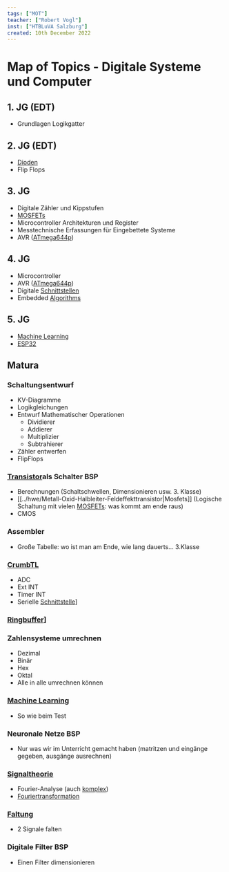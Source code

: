 ```yaml
---
tags: ["MOT"]
teacher: ["Robert Vogl"]
inst: ["HTBLuVA Salzburg"]
created: 10th December 2022
---
```

# Map of Topics - Digitale Systeme und Computer
## 1. JG (EDT)
- Grundlagen Logikgatter

## 2. JG (EDT)
- [Dioden](../hwe/Dioden.md)
- Flip Flops

## 3. JG
- Digitale Zähler und Kippstufen
- [MOSFETs](../hwe/Metall-Oxid-Halbleiter-Feldeffekttransistor.md)
- Microcontroller Architekturen und Register
- Messtechnische Erfassungen für Eingebettete Systeme 
- AVR ([ATmega644p](AVR%20ATmega644p.md))

## 4. JG
- Microcontroller
- AVR ([ATmega644p](AVR%20ATmega644p.md))
- Digitale [Schnittstellen]({MOC}%20Schnittstellen.md)
- Embedded [Algorithms](../software-entwicklung/ds-algo/{MOC}%20Algorithms.md)

## 5. JG
- [Machine Learning](Machine%20Learning/Machine%20Learning.md)
- [ESP32](../software-entwicklung/IoT/ESP32.md)

## Matura 
### Schaltungsentwurf
- KV-Diagramme
- Logikgleichungen
- Entwurf Mathematischer Operationen
	- Dividierer
	- Addierer
	- Multiplizier
	- Subtrahierer
- Zähler entwerfen
- FlipFlops

### [Transistor](../hwe/{MOC}%20Transistor.md)als Schalter BSP
- Berechnungen (Schaltschwellen, Dimensionieren usw. 3. Klasse)
- [[../hwe/Metall-Oxid-Halbleiter-Feldeffekttransistor|Mosfets]] (Logische Schaltung mit vielen [MOSFETs](../hwe/Metall-Oxid-Halbleiter-Feldeffekttransistor.md): was kommt am ende raus)
- CMOS
### Assembler
- Große Tabelle: wo ist man am Ende, wie lang dauerts… 3.Klasse
### [CrumbTL](AVR%20ATmega644p.md) 
- ADC
- Ext INT
- Timer INT
- Serielle [Schnittstelle]({MOC}%20Schnittstellen.md)]
### [Ringbuffer](Ringbuffer.md)]
### Zahlensysteme umrechnen
- Dezimal
- Binär
- Hex
- Oktal
- Alle in alle umrechnen können
### [Machine Learning](Machine%20Learning/Machine%20Learning.md)
- So wie beim Test
### Neuronale Netze BSP
- Nur was wir im Unterricht gemacht haben (matritzen und eingänge gegeben, ausgänge ausrechnen)
### [Signaltheorie](Signaltheorie.md)
- Fourier-Analyse (auch [komplex](../mathe/mathe%20(3)/Komplexe%20Zahlen.md))
- [Fouriertransformation](../mathe/mathe%20(4)/Fourier%20Transformation.md)
### [Faltung](../hwe/assets/pdf/Faltung.md)
- 2 Signale falten
### Digitale Filter BSP
- Einen Filter dimensionieren 